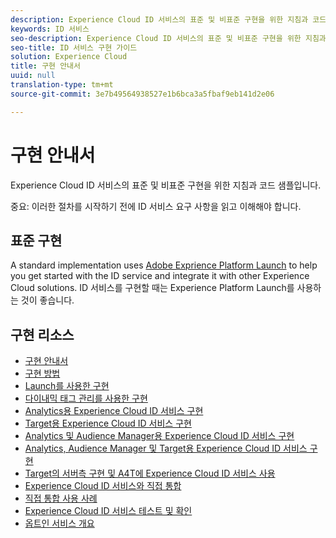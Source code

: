 ```yaml
---
description: Experience Cloud ID 서비스의 표준 및 비표준 구현을 위한 지침과 코드 샘플입니다.
keywords: ID 서비스
seo-description: Experience Cloud ID 서비스의 표준 및 비표준 구현을 위한 지침과 코드 샘플입니다.
seo-title: ID 서비스 구현 가이드
solution: Experience Cloud
title: 구현 안내서
uuid: null
translation-type: tm+mt
source-git-commit: 3e7b49564938527e1b6bca3a5fbaf9eb141d2e06

---
```



# 구현 안내서

Experience Cloud ID 서비스의 표준 및 비표준 구현을 위한 지침과 코드 샘플입니다.

중요: 이러한 절차를 시작하기 전에 ID 서비스 요구 사항을 읽고 이해해야 합니다.

## 표준 구현

A standard implementation uses [Adobe Exprience Platform Launch](https://docs.adobelaunch.com/) to help you get started with the ID service and integrate it with other Experience Cloud solutions. ID 서비스를 구현할 때는 Experience Platform Launch를 사용하는 것이 좋습니다.

## 구현 리소스

* [구현 안내서](implementation-guides.md)
* [구현 방법](implementation-methods.md)
* [Launch를 사용한 구현](ecid-implement-with-launch.md)
* [다이내믹 태그 관리를 사용한 구현](standard.md)
* [Analytics용 Experience Cloud ID 서비스 구현](setup-analytics.md)
* [Target용 Experience Cloud ID 서비스 구현](setup-target.md)
* [Analytics 및 Audience Manager용 Experience Cloud ID 서비스 구현](setup-aam-analytics.md)
* [Analytics, Audience Manager 및 Target용 Experience Cloud ID 서비스 구현](setup-aam-analytics-target.md)
* [Target의 서버측 구현 및 A4T에 Experience Cloud ID 서비스 사용](ecid-a4t-target.md)
* [Experience Cloud ID 서비스와 직접 통합](direct-integration.md)
* [직접 통합 사용 사례](direct-integration-examples.md)
* [Experience Cloud ID 서비스 테스트 및 확인](test-verify.md)
* [옵트인 서비스 개요](opt-in-service/optin-overview.md)
